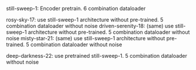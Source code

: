 still-sweep-1: Encoder pretrain. 6 combination dataloader


rosy-sky-17: use still-sweep-1 architecture without pre-trained. 5 combination dataloader without noise
driven-serenity-18: (same) use still-sweep-1 architecture without pre-trained. 5 combination dataloader without noise
misty-star-21: (same) use still-sweep-1 architecture without pre-trained. 5 combination dataloader without noise

deep-darkness-22: use pretrained still-sweep-1. 5 combination dataloader without noise

